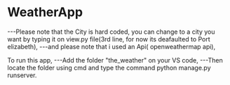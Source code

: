 # WeatherApp
---Please note that the City is hard coded, you can change to a city you want by typing it on view.py file(3rd line, for now its deafaulted to Port elizabeth),
---and please note that i used an Api( openweathermap api),

To run this app,
---Add the folder "the_weather" on your VS code,
---Then locate the folder using cmd and type the command python manage.py runserver.

